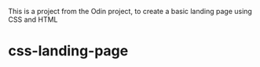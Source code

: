 This is a project from the Odin project, to create a basic landing page using CSS and HTML
# css-landing-page